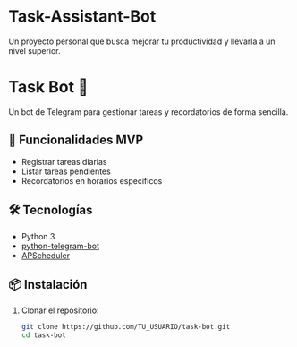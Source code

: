 # Task-Assistant-Bot
Un proyecto personal que busca mejorar tu productividad y llevarla a un nivel superior. 

# Task Bot 🤖

Un bot de Telegram para gestionar tareas y recordatorios de forma sencilla.

## 🚀 Funcionalidades MVP
- Registrar tareas diarias
- Listar tareas pendientes
- Recordatorios en horarios específicos

## 🛠️ Tecnologías
- Python 3
- [python-telegram-bot](https://python-telegram-bot.org/)
- [APScheduler](https://apscheduler.readthedocs.io/)

## 📦 Instalación
1. Clonar el repositorio:
   ```bash
   git clone https://github.com/TU_USUARIO/task-bot.git
   cd task-bot
